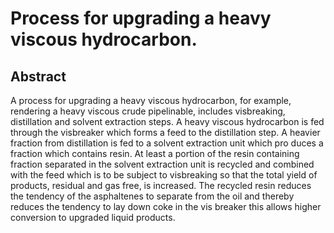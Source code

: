 # Process for upgrading a heavy viscous hydrocarbon.

## Abstract
A process for upgrading a heavy viscous hydrocarbon, for example, rendering a heavy viscous crude pipelinable, includes visbreaking, distillation and solvent extraction steps. A heavy viscous hydrocarbon is fed through the visbreaker which forms a feed to the distillation step. A heavier fraction from distillation is fed to a solvent extraction unit which pro duces a fraction which contains resin. At least a portion of the resin containing fraction separated in the solvent extraction unit is recycled and combined with the feed which is to be subject to visbreaking so that the total yield of products, residual and gas free, is increased. The recycled resin reduces the tendency of the asphaltenes to separate from the oil and thereby reduces the tendency to lay down coke in the vis breaker this allows higher conversion to upgraded liquid products.